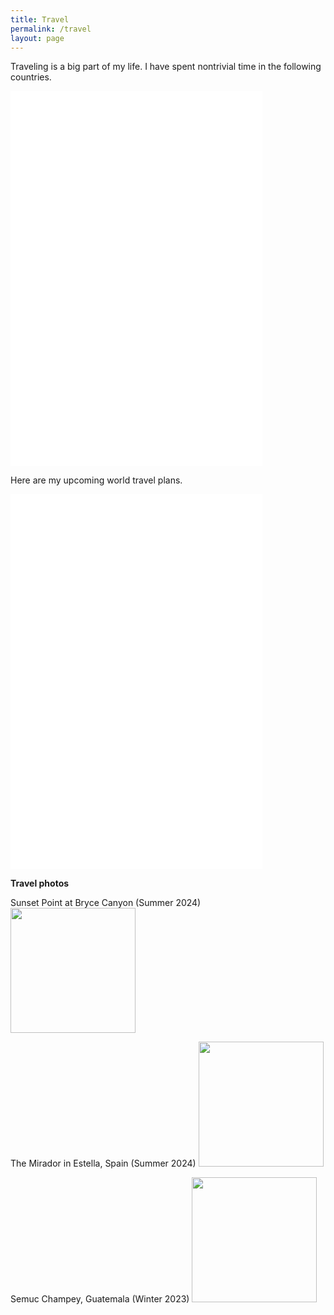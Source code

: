 ```yaml
---
title: Travel
permalink: /travel
layout: page
---
```

Traveling is a big part of my life. I have spent nontrivial time in the following countries.
<iframe src="highlighted_countries_map.html" width="80%" height="600px" frameborder="0"></iframe>



Here are my upcoming world travel plans.
<iframe src="AutoCentered_Map_Route.html" width="80%" height="600px" frameborder="0"></iframe>

**Travel photos**


Sunset Point at Bryce Canyon (Summer 2024)
<img src="me-in-bryce-canyon.jpeg" width="200" height="auto" />

The Mirador in Estella, Spain (Summer 2024)
<img src="me-in-spain.JPG" width="200" height="auto"/>


Semuc Champey, Guatemala (Winter 2023)
<img src="semuc-champey.jpeg" width="200" height="auto"/>
